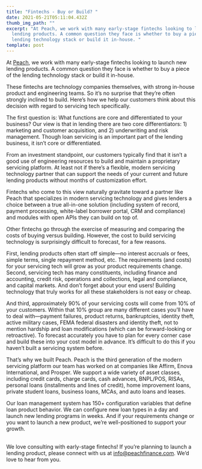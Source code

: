 ```yaml
---
title: "Fintechs - Buy or Build? "
date: 2021-05-21T05:11:04.432Z
thumb_img_path: ""
excerpt: "At Peach, we work with many early-stage fintechs looking to launch new
  lending products. A common question they face is whether to buy a piece of the
  lending technology stack or build it in-house. "
template: post
---
```

At [Peach](http://www.peachfinance.com), we work with many early-stage fintechs looking to launch new lending products. A common question they face is whether to buy a piece of the lending technology stack or build it in-house. 



These fintechs are technology companies themselves, with strong in-house product and engineering teams. So it’s no surprise that they’re often strongly inclined to build. Here’s how we help our customers think about this decision with regard to servicing tech specifically. 



The first question is: What functions are core and differentiated to your business? Our view is that in lending there are two core differentiators: 1) marketing and customer acquisition, and 2) underwriting and risk management. Though loan servicing is an important part of the lending business, it isn’t core or differentiated. 



From an investment standpoint, our customers typically find that it isn’t a good use of engineering resources to build and maintain a proprietary servicing platform. At least not if there’s a flexible, modern servicing technology partner that can support the needs of your current and future lending products without months of customization effort.



Fintechs who come to this view naturally gravitate toward a partner like Peach that specializes in modern servicing technology and gives lenders a choice between a true all-in-one solution (including system of record, payment processing, white-label borrower portal, CRM and compliance) and modules with open APIs they can build on top of. 



Other fintechs go through the exercise of measuring and comparing the costs of buying versus building. However, the cost to build servicing technology is surprisingly difficult to forecast, for a few reasons. 



First, lending products often start off simple—no interest accruals or fees, simple terms, single repayment method, etc. The requirements (and costs) for your servicing tech will grow as your product requirements change. Second, servicing tech has many constituents, including finance and accounting, credit risk, operations and collections, legal and compliance, and capital markets. And don’t forget about your end users! Building technology that truly works for all these stakeholders is not easy or cheap. 



And third, approximately 90% of your servicing costs will come from 10% of your customers. Within that 10% group are many different cases you’ll have to deal with—payment failures, product returns, bankruptcies, identity theft, active military cases, FEMA federal disasters and identity theft, not to mention hardship and loan modifications (which can be forward-looking or retroactive). To forecast accurately you have to plan for every corner case and build these into your cost model in advance. It’s difficult to do this if you haven’t built a servicing system before. 



That’s why we built Peach. Peach is the third generation of the modern servicing platform our team has worked on at companies like Affirm, Enova International, and Prosper. We support a wide variety of asset classes, including credit cards, charge cards, cash advances, BNPL/POS, RISAs, personal loans (installments and lines of credit), home improvement loans, private student loans, business loans, MCAs, and auto loans and leases. 



Our loan management system has 150+ configuration variables that define loan product behavior. We can configure new loan types in a day and launch new lending programs in weeks. And if your requirements change or you want to launch a new product, we’re well-positioned to support your growth. 

\
We love consulting with early-stage fintechs! If you’re planning to launch a lending product, please connect with us at [info@peachfinance.com](mailto:info@peachfinance.com). We’d love to hear from you.